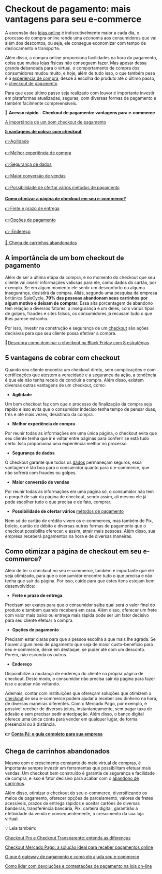 # Checkout de pagamento: mais vantagens para seu e-commerce

A ascensão das [lojas online](https://meubolso.mercadopago.com.br/por-que-lojas-on-line-devem-ficar-atentas-ao-gerenciamentos-de-riscos) é indiscutivelmente maior a cada dia, o processo de compra online rende uma economia aos consumidores que vai além dos descontos, ou seja, ele consegue economizar com tempo de deslocamento e transporte.

Além disso, a compra online proporciona facilidades na hora do pagamento, coisa que muitas lojas físicas não conseguem fazer. Mas apesar dessa grande debandada para o virtual, o comportamento de compra dos consumidores mudou muito, e hoje, além de tudo isso, o que também pesa é a [experiência de compra](https://meubolso.mercadopago.com.br/a-maioria-das-lojas-on-line-brasileiras-nao-traz-uma-boa-experiencia-de-compra-como-fugir-dessa-estatistica-e-se-destacar), desde a escolha do produto até o último passo, o [checkout de pagamento](https://meubolso.mercadopago.com.br/qual-a-importancia-do-checkout-na-jornada-de-compra).

Para que esse último passo seja realizado com louvor é importante investir em plataformas atualizadas, seguras, com diversas formas de pagamento e também facilmente compreensíveis.

**💙 Acesso rápido - Checkout de pagamento: vantagens para e-commerce**

[A importância de um bom checkout de pagamento](#A)

**[5 vantagens de cobrar com checkout](#B)**

[](#C)[👉](#K)[Agilidade](#C)

[](#D)[👉](#K)[Melhor experiência de compra](#D)

[](#E)[👉](#K)[Segurança de dados](#E)

[](#F)[👉](#K)[Maior conversão de vendas](#F)

[](#G)[👉](#K)[Possibilidade de ofertar vários métodos de pagamento](#G)

**[Como otimizar a página de checkout em seu e-commerce?](#H)**

[](#I)[👉](#K)[Frete e prazo de entrega](#I)

[](#J)[👉](#K)[Opções de pagamento](#J)

[👉 Endereço](#K)

[💙 Chega de carrinhos abandonados](#L)

[](#)
## **A importância de um bom checkout de pagamento**

Além de ser a última etapa da compra, é no momento do checkout que seu cliente vai inserir informações valiosas para ele, como dados do cartão, por exemplo. Se em algum momento ele sentir um desconforto ou alguma insegurança, desistirá da compra. Aliás, segundo uma pesquisa da empresa britânica SaleCycle, **79% das pessoas abandonam seus carrinhos por algum motivo e deixam de comprar**. Essa alta porcentagem de abandono tem relação a diversos fatores, a insegurança é um deles, com vários tipos de golpes, fraudes e sites falsos, os consumidores já recusam tudo o que lhes parece estranho.

Por isso, investir na construção e segurança de um [checkout](https://meubolso.mercadopago.com.br/como-vender-mais-com-uma-experiencia-incrivel-de-checkout) são ações decisivas para que seu cliente possa efetivar a compra.

📖[Descubra como dominar o checkout na Black Friday com 8 estratégias](https://meubolso.mercadopago.com.br/checklist-black-friday-para-checkout)

[](#)
## **5 vantagens de cobrar com checkout**

Quando seu cliente encontra um checkout direto, sem complicações e com certificações que atestem a veracidade e a segurança da ação, a tendência é que ele não tenha receio de concluir a compra. Além disso, existem diversas outras vantagens de um checkout, como:

[](#)

- **Agilidade** 

Um bom checkout faz com que o processo de finalização da compra seja rápido e isso evita que o consumidor indeciso tenha tempo de pensar duas, três e até mais vezes, desistindo da compra.

[](#)

- **Melhor experiência de compra** 

Por reunir todas as informações em uma única página, o checkout evita que seu cliente tenha que ir e voltar entre páginas para conferir se está tudo certo. Isso proporciona uma experiência melhor no processo.

[](#)

- **Segurança de dados**

O checkout garante que todos os [dados](https://meubolso.mercadopago.com.br/protecao-de-dados) permaneçam seguros, essa vantagem é tão boa para o consumidor quanto para o e-commerce, que não sofrerá com fraudes ou golpes.

[](#)

- **Maior conversão de vendas**

Por reunir todas as informações em uma página só, o consumidor não tem o porquê de sair da página de checkout, sendo assim, ali mesmo ele já pode escolher tudo o que precisa e de fato, comprar.

[](#)

- **Possibilidade de ofertar vários** [métodos de pagamento](https://meubolso.mercadopago.com.br/quais-os-melhores-metodos-de-pagamento-para-o-e-commerce)

Nem só de cartão de crédito vivem os e-commerces, mas também de Pix, boleto, cartão de débito e diversas outras formas de pagamento que o checkout possibilita oferecer, e assim, atrair mais pessoas. Além disso, sua empresa receberá pagamentos na hora e de diversas maneiras.

[](#)
## **Como otimizar a página de checkout em seu e-commerce?**

Além de ter o checkout no seu e-commerce, também é importante que ele seja otimizado, para que o consumidor encontre tudo o que precisa e não tenha que sair da página. Por isso, cuide para que estes itens estejam bem desenvolvidos:

[](#)

- **Frete e prazo de entrega** 

Precisam ser exatos para que o consumidor saiba qual será o valor final do produto e também quando receberá em casa. Além disso, oferecer um frete com valor mais baixo ou entrega mais rápida pode ser um fator decisivo para seu cliente efetuar a compra.

[](#)

- **Opções de pagamento** 

Precisam estar claras para que a pessoa escolha a que mais lhe agrada. Se houver algum meio de pagamento que seja de maior custo-benefício para seu e-commerce, deixe em destaque, se puder até com um desconto. Porém, não esconda os outros.

[](#)

- **Endereço** 

Disponibilize a mudança de endereço do cliente na própria página de checkout. Deste modo, o consumidor não precisa sair da página para fazer isso e acabar não voltando.

Ademais, contar com instituições que ofereçam soluções que otimizem o [checkout](https://meubolso.mercadopago.com.br/checkout-mercado-pago-conheca-a-solucao-ideal-para-receber-pagamentos-online) de seu e-commerce podem ajudar a receber seu dinheiro na hora, de diversas maneiras diferentes. Com o Mercado Pago, por exemplo, é possível receber de diversos jeitos, instantaneamente, sem pagar taxa de adesão e sem precisar pedir antecipação. Além disso, o banco digital oferece uma única conta para vender em qualquer lugar, de forma presencial ou à distância.

**👉 [Conta PJ: o guia completo para sua empresa](https://meubolso.mercadopago.com.br/guia-completo-para-conta-pj)**

[](#)
## **Chega de carrinhos abandonados**

Mesmo com o crescimento constante do meio virtual de compras, é importante sempre investir em ferramentas que possibilitam efetuar mais vendas. Um checkout bem construído é garantia de segurança e facilidade de compra, e isso é fator decisivo para acabar com o [abandono de carrinhos](https://meubolso.mercadopago.com.br/15-maneiras-de-acabar-com-o-abandono-de-carrinhos).

Além disso, otimizar o checkout do seu e-commerce, diversificando os meios de pagamento, oferecer opções de parcelamento, valores de fretes acessíveis, prazos de entrega rápidos e aceitar cartões de diversas bandeiras, transferência bancária, Pix, carteira digital, garantirão a efetividade da venda e consequentemente, o crescimento da sua loja virtual.

💡 Leia também:

[Checkout Pro e Checkout Transparente: entenda as diferenças](https://meubolso.mercadopago.com.br/checkout-mercado-pago-e-checkout-transparente-entenda-as-diferencas)

[Checkout Mercado Pago: a solução ideal para receber pagamentos online](https://meubolso.mercadopago.com.br/checkout-mercado-pago-conheca-a-solucao-ideal-para-receber-pagamentos-online)

[O que é gateway de pagamento e como ele ajuda seu e-commerce](https://meubolso.mercadopago.com.br/o-que-e-gateway-de-pagamento-e-como-ele-ajuda-e-commerce)

[Como lidar com devoluções e contestações de pagamento na loja on-line](https://meubolso.mercadopago.com.br/como-lidar-com-devolucoes-e-contestacoes-de-pagamento-na-sua-loja-on-line)